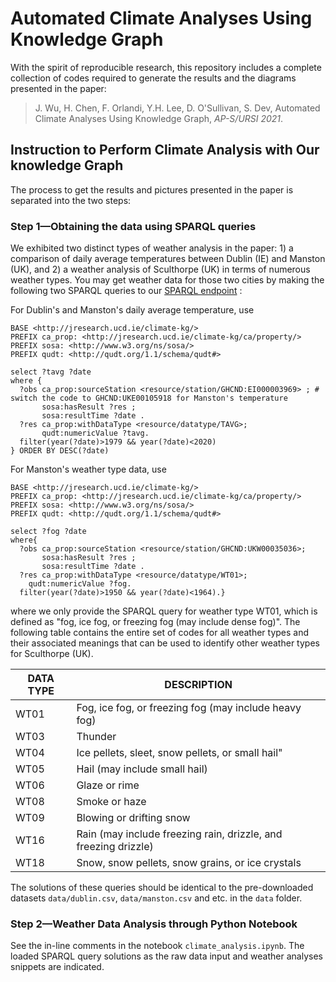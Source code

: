 # Automated Climate Analyses Using Knowledge Graph
With the spirit of reproducible research, this repository includes a complete collection of codes required to generate the results and the diagrams presented in the paper:

> J. Wu, H. Chen, F. Orlandi, Y.H. Lee, D. O'Sullivan, S. Dev, Automated Climate Analyses Using Knowledge Graph, *AP-S/URSI 2021*.


## Instruction to Perform Climate Analysis with Our knowledge Graph
The process to get the results and pictures presented in the paper is separated into the two steps:
### Step 1&mdash;Obtaining the data using SPARQL queries
We exhibited two distinct types of weather analysis in the paper: 1) a comparison of daily average temperatures between Dublin (IE) and Manston (UK), and 2) a weather analysis of Sculthorpe (UK) in terms of numerous weather types. You may get weather data for those two cities by making the following two SPARQL queries to our [SPARQL endpoint](http://jresearch.ucd.ie/kg/dataset.html?tab=query&ds=/climate) :

For Dublin's and Manston's daily average temperature, use

```
BASE <http://jresearch.ucd.ie/climate-kg/>
PREFIX ca_prop: <http://jresearch.ucd.ie/climate-kg/ca/property/>
PREFIX sosa: <http://www.w3.org/ns/sosa/>
PREFIX qudt: <http://qudt.org/1.1/schema/qudt#>

select ?tavg ?date
where {
  ?obs ca_prop:sourceStation <resource/station/GHCND:EI000003969> ; # switch the code to GHCND:UKE00105918 for Manston's temperature
       sosa:hasResult ?res ;
       sosa:resultTime ?date .
  ?res ca_prop:withDataType <resource/datatype/TAVG>;
       qudt:numericValue ?tavg.
  filter(year(?date)>1979 && year(?date)<2020)
} ORDER BY DESC(?date)
```

For Manston's weather type data, use

```
BASE <http://jresearch.ucd.ie/climate-kg/>
PREFIX ca_prop: <http://jresearch.ucd.ie/climate-kg/ca/property/>
PREFIX sosa: <http://www.w3.org/ns/sosa/>
PREFIX qudt: <http://qudt.org/1.1/schema/qudt#>

select ?fog ?date
where{
  ?obs ca_prop:sourceStation <resource/station/GHCND:UKW00035036>;
       sosa:hasResult ?res ;
       sosa:resultTime ?date .
  ?res ca_prop:withDataType <resource/datatype/WT01>;
    qudt:numericValue ?fog.
  filter(year(?date)>1950 && year(?date)<1964).}
```
where we only provide the SPARQL query for weather type WT01, which is defined as "fog, ice fog, or freezing fog (may include dense fog)". The following table contains the entire set of codes for all weather types and their associated meanings that can be used to identify other weather types for Sculthorpe (UK).

DATA TYPE | DESCRIPTION
--- | ---
WT01 | Fog, ice fog, or freezing fog (may include heavy fog)
WT03 | Thunder
WT04 | Ice pellets, sleet, snow pellets, or small hail"
WT05 | Hail (may include small hail)
WT06 | Glaze or rime
WT08 | Smoke or haze
WT09 | Blowing or drifting snow
WT16 | Rain (may include freezing rain, drizzle, and freezing drizzle)
WT18 | Snow, snow pellets, snow grains, or ice crystals


The solutions of these queries should be identical to the pre-downloaded datasets `data/dublin.csv`, `data/manston.csv` and etc. in the `data` folder.

### Step 2&mdash;Weather Data Analysis through Python Notebook
See the in-line comments in the notebook `climate_analysis.ipynb`. The loaded SPARQL query solutions as the raw data input and weather analyses snippets are indicated.

